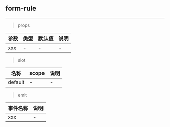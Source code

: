 ## form-rule
---

> props

参数 | 类型 | 默认值 | 说明
--- | --- | --- | ---
xxx | - | - | -


> slot

名称 | scope | 说明
--- | --- | ---
default | - | -

> emit

事件名称 | 说明
--- | --- |
xxx | -
